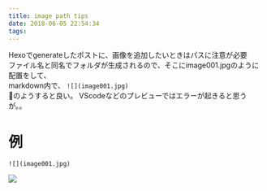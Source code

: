 ```yaml
---
title: image path tips
date: 2018-06-05 22:54:34
tags:
---
```


Hexoでgenerateしたポストに、画像を追加したいときはパスに注意が必要  
ファイル名と同名でフォルダが生成されるので、そこにimage001.jpgのように配置をして、  
markdown内で、 `![](image001.jpg)`  
のようすると良い。
VScodeなどのプレビューではエラーが起きると思うが。。

# 例

`![](image001.jpg)`

![](image001.jpg)